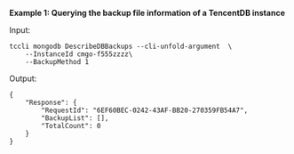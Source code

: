 **Example 1: Querying the backup file information of a TencentDB instance**



Input: 

```
tccli mongodb DescribeDBBackups --cli-unfold-argument  \
    --InstanceId cmgo-f555zzzz\
    --BackupMethod 1
```

Output: 
```
{
    "Response": {
        "RequestId": "6EF60BEC-0242-43AF-BB20-270359FB54A7",
        "BackupList": [],
        "TotalCount": 0
    }
}
```

